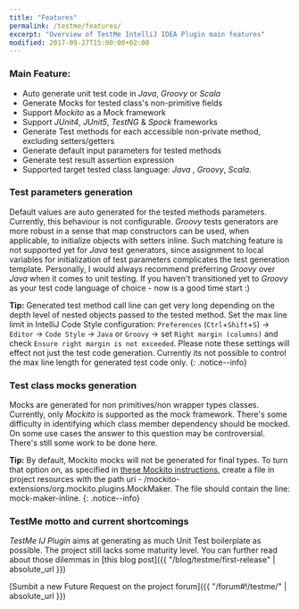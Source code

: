```yaml
---
title: "Features"
permalink: /testme/features/
excerpt: "Overview of TestMe IntelliJ IDEA Plugin main features"
modified: 2017-09-27T15:00:00+02:00
---
```

### Main Feature:
- Auto generate unit test code in _Java_, _Groovy_ or _Scala_ 
- Generate Mocks for tested class's non-primitive fields
- Support _Mockito_ as a Mock framework
- Support _JUnit4_, _JUnit5_, _TestNG_ & _Spock_ frameworks
- Generate Test methods for each accessible non-private method, excluding setters/getters
- Generate default input parameters for tested methods
- Generate test result assertion expression
- Supported target tested class language:  _Java_ , _Groovy_, _Scala_.

### Test parameters generation

Default values are auto generated for the tested methods parameters. Currently, this behaviour is not configurable. _Groovy_ tests generators are more robust in a sense that map constructors can be used, when applicable, to initialize objects with setters inline.
Such matching feature is not supported yet for _Java_ test generators, since assignment to local variables for initialization of test parameters complicates the test generation template.
Personally, I would always recommend preferring _Groovy_ over _Java_ when it comes to unit testing. If you haven't transitioned yet to _Groovy_ as your test code language of choice - now is a good time start :)

**Tip:** Generated test method call line can get very long depending on the depth level of nested objects passed to the tested method. Set the max line limit in IntelliJ Code Style configuration:
`Preferences` (`Ctrl`+`Shift`+`S`) -> `Editor` -> `Code Style` -> `Java` or `Groovy` -> set `Right margin (columns)` and check `Ensure right margin is not exceeded`.
Please note these settings will effect not just the test code generation. Currently its not possible to control the max line length for generated test code only.
{: .notice--info}

### Test class mocks generation

Mocks are generated for non primitives/non wrapper types classes. Currently, only _Mockito_ is supported as the mock framework.
There's some difficulty in identifying which class member dependency should be mocked. On some use cases the answer to this question may be controversial. There's still some work to be done here.   

**Tip:** By default, Mockito mocks will not be generated for final types. To turn that option on, as specified in [these Mockito instructions](https://github.com/mockito/mockito/wiki/What%27s-new-in-Mockito-2#mock-the-unmockable-opt-in-mocking-of-final-classesmethods),
create a file in project resources with the path uri - /mockito-extensions/org.mockito.plugins.MockMaker. The file should contain the line: mock-maker-inline.
{: .notice--info}

### TestMe motto and current shortcomings

_TestMe IJ Plugin_ aims at generating as much Unit Test boilerplate as possible. The project still lacks some maturity level. You can further read about those dilemmas in [this blog post]({{ "/blog/testme/first-release" | absolute_url }})

[Sumbit a new Future Request on the project forum]({{ "/forum#!/testme/" | absolute_url }})
